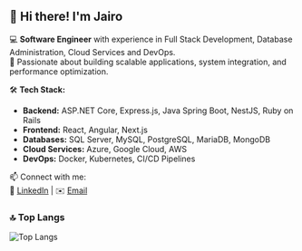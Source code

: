 ## 👋 Hi there! I'm Jairo  

💻 **Software Engineer** with experience in Full Stack Development, Database Administration, Cloud Services and DevOps.  
🚀 Passionate about building scalable applications, system integration, and performance optimization.  

🛠️ **Tech Stack:**  
- **Backend:** ASP.NET Core, Express.js, Java Spring Boot, NestJS, Ruby on Rails  
- **Frontend:** React, Angular, Next.js  
- **Databases:** SQL Server, MySQL, PostgreSQL, MariaDB, MongoDB  
- **Cloud Services:** Azure, Google Cloud, AWS  
- **DevOps:** Docker, Kubernetes, CI/CD Pipelines  
 
📫 Connect with me:  
🔗 [LinkedIn](https://www.linkedin.com/in/jairo-p%C3%A9rez-5aa445252/)   |   ✉️ [Email](mailto:jairoalperezprof@gmail.com)

### 🔝 Top Langs
![Top Langs](https://github-readme-stats.vercel.app/api/top-langs/?username=jairoalperez&layout=compact&theme=dark)

